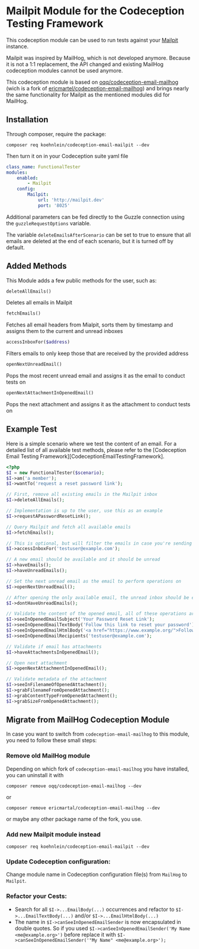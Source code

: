 # Mailpit Module for the Codeception Testing Framework

This codeception module can be used to run tests against your [Mailpit](https://github.com/axllent/mailpit) instance.

Mailpit was inspired by MailHog, which is not developed anymore. Because it is not a 1:1 replacement, the API changed
and existing MailHog codeception modules cannot be used anymore.

This codeception module is based on [oqq/codeception-email-mailhog](https://github.com/oqq/codeception-email-mailhog)
(wich is a fork of [ericmartel/codeception-email-mailhog](https://github.com/ericmartel/codeception-email-mailhog)) and
brings nearly the same functionality for Mailpit as the mentioned modules did for MailHog.

## Installation
Through composer, require the package:
```shell
composer req koehnlein/codeception-email-mailpit --dev
```
Then turn it on in your Codeception suite yaml file
```yaml
class_name: FunctionalTester
modules:
    enabled:
        - Mailpit
    config:
        Mailpit:
            url: 'http://mailpit.dev'
            port: '8025'
```
Additional parameters can be fed directly to the Guzzle connection using the `guzzleRequestOptions` variable.

The variable `deleteEmailsAfterScenario` can be set to true to ensure that all emails are deleted at the end of each scenario, but it is turned off by default.

## Added Methods
This Module adds a few public methods for the user, such as:
```php
deleteAllEmails()
```
Deletes all emails in Mailpit
```php
fetchEmails()
```
Fetches all email headers from Mialpit, sorts them by timestamp and assigns them to the current and unread inboxes
```php
accessInboxFor($address)
```
Filters emails to only keep those that are received by the provided address
```php
openNextUnreadEmail()
```
Pops the most recent unread email and assigns it as the email to conduct tests on
```php
openNextAttachmentInOpenedEmail()
```
Pops the next attachment and assigns it as the attachment to conduct tests on

## Example Test
Here is a simple scenario where we test the content of an email.  For a detailed list of all available test methods, please refer to the [Codeception Email Testing Framework][CodeceptionEmailTestingFramework].
```php
<?php
$I = new FunctionalTester($scenario);
$I->am('a member');
$I->wantTo('request a reset password link');

// First, remove all existing emails in the Mailpit inbox
$I->deleteAllEmails();

// Implementation is up to the user, use this as an example
$I->requestAPasswordResetLink();

// Query Mailpit and fetch all available emails
$I->fetchEmails();

// This is optional, but will filter the emails in case you're sending multiple emails or use the BCC field
$I->accessInboxFor('testuser@example.com');

// A new email should be available and it should be unread
$I->haveEmails();
$I->haveUnreadEmails();

// Set the next unread email as the email to perform operations on
$I->openNextUnreadEmail();

// After opening the only available email, the unread inbox should be empty
$I->dontHaveUnreadEmails();

// Validate the content of the opened email, all of these operations are performed on the same email
$I->seeInOpenedEmailSubject('Your Password Reset Link');
$I->seeInOpenedEmailTextBody('Follow this link to reset your password');
$I->seeInOpenedEmailHtmlBody('<a href="https://www.example.org/">Follow this link to reset your password</a>');
$I->seeInOpenedEmailRecipients('testuser@example.com');

// Validate if email has attachments
$I->haveAttachmentsInOpenedEmail();

// Open next attachment
$I->openNextAttachmentInOpenedEmail();

// Validate metadata of the attachment
$I->seeInFilenameOfOpenedAttachment();
$I->grabFilenameFromOpenedAttachment();
$I->grabContentTypeFromOpenedAttachment();
$I->grabSizeFromOpenedAttachment();
```

## Migrate from MailHog Codeception Module
In case you want to switch from `codeception-email-mailhog` to this module, you need to follow these small steps:  

### Remove old MailHog module
Depending on which fork of `codeception-email-mailhog` you have installed, you can uninstall it with
```shell
composer remove oqq/codeception-email-mailhog --dev
```
or
```shell
composer remove ericmartal/codeception-email-mailhog --dev
```
or maybe any other package name of the fork, you use.

### Add new Mailpit module instead
```shell
composer req koehnlein/codeception-email-mailpit --dev
```
   
### Update Codeception configuration:
Change module name in Codeception configuration file(s) from `MailHog` to `Mailpit`.

### Refactor your Cests:

* Search for all `$I->...EmailBody(...)` occurrences and refactor to `$I->...EmailTextBody(...)` and/or `$I->...EmailHtmlBody(...)`
* The name in `$I->canSeeInOpenedEmailSender` is now encapsulated in double quotes. So if you used `$I->canSeeInOpenedEmailSender('My Name <me@example.org>')` before replace it with `$I->canSeeInOpenedEmailSender('"My Name" <me@example.org>');`
